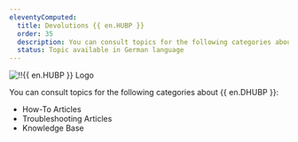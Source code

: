 ```yaml
---
eleventyComputed:
  title: Devolutions {{ en.HUBP }}
  order: 35
  description: You can consult topics for the following categories about {{ en.DHUBP }}':' How-To Articles, Troubleshooting Articles, and Knowledge Base.
  status: Topic available in German language
---
```


![!!{{ en.HUBP }} Logo](https://webdevolutions.blob.core.windows.net/images/projects/devolutions-hub-personal/devolutions-hub-personal-color-shadow.svg)

You can consult topics for the following categories about {{ en.DHUBP }}: 

- How-To Articles
- Troubleshooting Articles
- Knowledge Base
